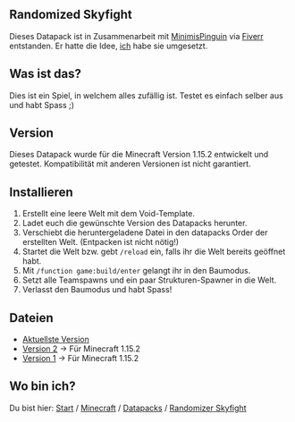 ## Randomized Skyfight

Dieses Datapack ist in Zusammenarbeit mit [MinimisPinguin](https://twitter.com/MinimisPinguin) via [Fiverr](https://www.fiverr.com/rafaelurben/make-you-a-minecraft-datapack) entstanden.
Er hatte die Idee, [ich](https://fiverr.com/rafaelurben) habe sie umgesetzt.

## Was ist das?

Dies ist ein Spiel, in welchem alles zufällig ist. Testet es einfach selber aus und habt Spass ;)

## Version

Dieses Datapack wurde für die Minecraft Version 1.15.2 entwickelt und getestet. Kompatibilität mit anderen Versionen ist nicht garantiert.


## Installieren

1. Erstellt eine leere Welt mit dem Void-Template.
2. Ladet euch die gewünschte Version des Datapacks herunter.
3. Verschiebt die heruntergeladene Datei in den datapacks Order der erstellten Welt. (Entpacken ist nicht nötig!)
4. Startet die Welt bzw. gebt `/reload` ein, falls ihr die Welt bereits geöffnet habt.
5. Mit `/function game:build/enter` gelangt ihr in den Baumodus.
6. Setzt alle Teamspawns und ein paar Strukturen-Spawner in die Welt.
7. Verlasst den Baumodus und habt Spass!


## Dateien

- [Aktuellste Version](https://github.com/rafaelurben/mc-randomizedskyfight/raw/master/downloads/randomizedskyfight-v2.zip)
- [Version 2](https://github.com/rafaelurben/mc-randomizedskyfight/raw/master/downloads/randomizedskyfight-v2.zip) -> Für Minecraft 1.15.2
- [Version 1](https://github.com/rafaelurben/mc-randomizedskyfight/raw/master/downloads/randomizedskyfight-v1.zip) -> Für Minecraft 1.15.2


## Wo bin ich?

Du bist hier: [Start](https://rafaelurben.github.io) / [Minecraft](https://rafaelurben.github.io/minecraft) / [Datapacks](https://rafaelurben.github.io/minecraft/datapacks) / [Randomizer Skyfight](https://rafaelurben.github.io/minecraft/datapacks/randomizedskyfight)
